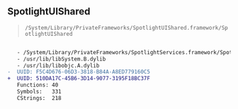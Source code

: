 ## SpotlightUIShared

> `/System/Library/PrivateFrameworks/SpotlightUIShared.framework/SpotlightUIShared`

```diff

   - /System/Library/PrivateFrameworks/SpotlightServices.framework/SpotlightServices
   - /usr/lib/libSystem.B.dylib
   - /usr/lib/libobjc.A.dylib
-  UUID: F5C4D676-06D3-3818-B84A-A8ED779160C5
+  UUID: 510DA17C-45B6-3D14-9077-3195F18BC37F
   Functions: 40
   Symbols:   331
   CStrings:  218

```
